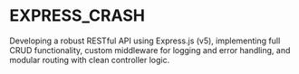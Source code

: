 # EXPRESS_CRASH
Developing a robust RESTful API using Express.js (v5), implementing full CRUD functionality, custom middleware for logging and error handling, and modular routing with clean controller logic.
